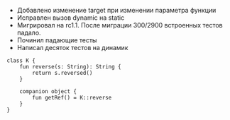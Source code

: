 - Добавлено изменение target при изменении параметра функции
- Исправлен вызов dynamic на static
- Мигрировал на rc1.1. После миграции 300/2900 встроенных тестов падало.
- Починил падающие тесты
- Написал десяток тестов на динамик

```
class K {
    fun reverse(s: String): String {
        return s.reversed()
    }

    companion object {
        fun getRef() = K::reverse
    }
}
```
